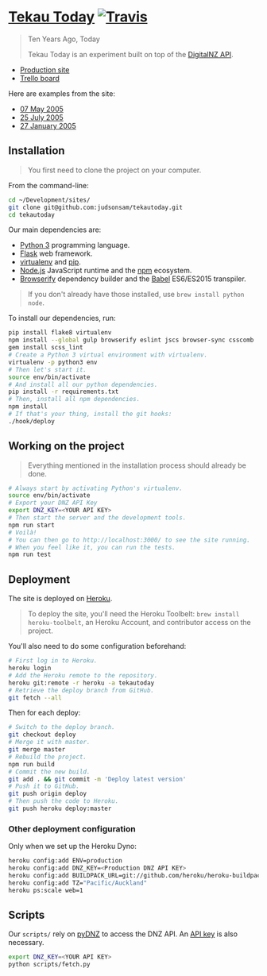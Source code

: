 [Tekau Today](http://www.tekautoday.xyz/) [![Travis](https://img.shields.io/travis/judsonsam/tekautoday.svg?style=flat-square)](https://travis-ci.org/judsonsam/tekautoday)
==========

> Ten Years Ago, Today
>
> Tekau Today is an experiment built on top of the [DigitalNZ API](http://digitalnz.org/developers).

- [Production site](http://www.tekautoday.xyz/)
- [Trello board](https://trello.com/b/ytZCXTVM/tekau-today)

Here are examples from the site:

- [07 May 2005](http://www.tekautoday.xyz/record/ddafdd0330ffb48b082d132a348648d2)
- [25 July 2005](http://www.tekautoday.xyz/record/8090b73800d9bb93beaf4a36f2a1f42a)
- [27 January 2005](http://www.tekautoday.xyz/record/bf117d33a0631e1beafa38c5b8ac5d35)

## Installation

> You first need to clone the project on your computer.

From the command-line:

```sh
cd ~/Development/sites/
git clone git@github.com:judsonsam/tekautoday.git
cd tekautoday
```

Our main dependencies are:

- [Python 3](https://www.python.org/) programming language.
- [Flask](http://flask.pocoo.org/) web framework.
- [virtualenv](https://virtualenv.pypa.io/en/latest/) and [pip](https://pypi.python.org/pypi/pip).
- [Node.js](nodejs.org) JavaScript runtime and the [npm](https://www.npmjs.com/) ecosystem.
- [Browserify](http://browserify.org/) dependency builder and the [Babel](https://babeljs.io/) ES6/ES2015 transpiler.

> If you don't already have those installed, use `brew install python node`.

To install our dependencies, run:

```sh
pip install flake8 virtualenv
npm install --global gulp browserify eslint jscs browser-sync csscomb
gem install scss_lint
# Create a Python 3 virtual environment with virtualenv.
virtualenv -p python3 env
# Then let's start it.
source env/bin/activate
# And install all our python dependencies.
pip install -r requirements.txt
# Then, install all npm dependencies.
npm install
# If that's your thing, install the git hooks:
./hook/deploy
```

## Working on the project

> Everything mentioned in the installation process should already be done.

~~~sh
# Always start by activating Python's virtualenv.
source env/bin/activate
# Export your DNZ API Key
export DNZ_KEY=<YOUR API KEY>
# Then start the server and the development tools.
npm run start
# Voilà!
# You can then go to http://localhost:3000/ to see the site running.
# When you feel like it, you can run the tests.
npm run test
~~~

## Deployment

The site is deployed on [Heroku](http://heroku.com/).

> To deploy the site, you'll need the Heroku Toolbelt: `brew install heroku-toolbelt`, an Heroku Account, and contributor access on the project.

You'll also need to do some configuration beforehand:

~~~sh
# First log in to Heroku.
heroku login
# Add the Heroku remote to the repository.
heroku git:remote -r heroku -a tekautoday
# Retrieve the deploy branch from GitHub.
git fetch --all
~~~

Then for each deploy:

~~~sh
# Switch to the deploy branch.
git checkout deploy
# Merge it with master.
git merge master
# Rebuild the project.
npm run build
# Commit the new build.
git add . && git commit -m 'Deploy latest version'
# Push it to GitHub.
git push origin deploy
# Then push the code to Heroku.
git push heroku deploy:master
~~~

### Other deployment configuration

Only when we set up the Heroku Dyno:

~~~sh
heroku config:add ENV=production
heroku config:add DNZ_KEY=<Production DNZ API KEY>
heroku config:add BUILDPACK_URL=git://github.com/heroku/heroku-buildpack-python.git
heroku config:add TZ="Pacific/Auckland"
heroku ps:scale web=1
~~~

## Scripts

Our `scripts/` rely on [pyDNZ](https://github.com/fogonwater/pydnz) to access the DNZ API. An [API key](http://www.digitalnz.org/developers) is also necessary.

```sh
export DNZ_KEY=<YOUR API KEY>
python scripts/fetch.py
```
